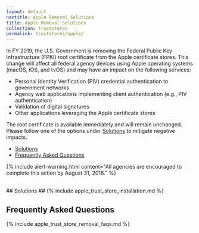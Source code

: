 ```yaml
---
layout: default
navtitle: Apple Removal Solutions
title: Apple Removal Solutions
collection: truststores
permalink: truststores/apple/
---
```

In FY 2019, the U.S. Government is removing the Federal Public Key Infrastructure (FPKI) root certificate from the Apple certificate stores. This change will affect all federal agency devices using Apple operating systems (macOS, iOS, and tvOS) and may have an impact on the following services:  

- Personal Identity Verification (PIV) credential authentication to government networks
- Agency web applications implementing client authentication (e.g., PIV authentication)
- Validation of digital signatures
- Other applications leveraging the Apple certificate stores

The root certificate is available immediately and will remain unchanged. Please follow one of the options under [Solutions](#solutions) to mitigate negative impacts. 
- [Solutions](#solutions)
- [Frequently Asked Questions](#frequently-asked-questions)

{% include alert-warning.html content="All agencies are encouraged to complete this action by August 31, 2018." %} 

<br>
## Solutions ##
{% include apple_trust_store_installation.md %}

## Frequently Asked Questions 
{% include apple_trust_store_removal_faqs.md %}
